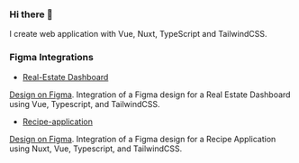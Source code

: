  ### Hi there 👋

I create web application with Vue, Nuxt, TypeScript and TailwindCSS.

### Figma Integrations

* [Real-Estate Dashboard](https://figma-integration-dashboard.netlify.app/)
  
[Design on Figma](https://www.figma.com/design/0ZJaU4ehituJzzPbTXmZbI/Real-Estate-Dashboard?node-id=0-1&p=f&t=UtXakzfpX5AOKyrV-0). Integration of a Figma design for a Real Estate Dashboard using Vue, Typescript, and TailwindCSS.

* [Recipe-application](https://figma-integration-recipe-application.netlify.app/)
  
[Design on Figma](https://www.figma.com/design/Ufn6GLpOMc1dgcqH23AMps/recipe-application?node-id=90-2&p=f&t=5ia7ZBsR6LqykJx7-0). Integration of a Figma design for a Recipe Application using Nuxt, Vue, Typescript, and TailwindCSS.
